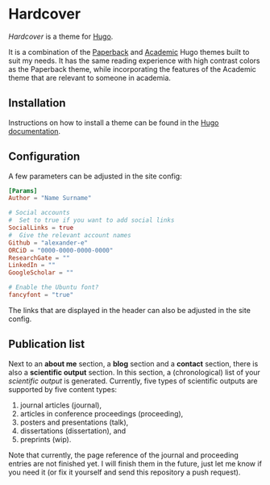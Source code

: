 # Hardcover

_Hardcover_ is a theme for [Hugo](http://gohugo.io).

It is a combination of the [Paperback](https://github.com/damiencaselli/paperback) and [Academic](https://github.com/gcushen/hugo-academic) Hugo themes built to suit my needs.
It has the same reading experience with high contrast colors as the Paperback theme, while incorporating the features of the Academic theme that are relevant to someone in academia.

## Installation

Instructions on how to install a theme can be found in the [Hugo documentation](http://gohugo.io/themes/installing/).

## Configuration

A few parameters can be adjusted in the site config:

```toml
[Params]
Author = "Name Surname"

# Social accounts
#  Set to true if you want to add social links
SocialLinks = true
#  Give the relevant account names
Github = "alexander-e"
ORCiD = "0000-0000-0000-0000"
ResearchGate = ""
LinkedIn = ""
GoogleScholar = ""

# Enable the Ubuntu font?
fancyfont = "true"

```
The links that are displayed in the header can also be adjusted in the site config.

## Publication list

Next to an __about me__ section, a __blog__ section and a __contact__ section, there is also a __scientific output__ section.
In this section, a (chronological) list of your _scientific output_ is generated.
Currently, five types of scientific outputs are supported by five content types:
1. journal articles (journal),
2. articles in conference proceedings (proceeding),
3. posters and presentations (talk),
4. dissertations (dissertation), and
5. preprints (wip).

Note that currently, the page reference of the journal and proceeding entries are not finished yet. I will finish them in the future, just let me know if you need it (or fix it yourself and send this repository a push request).